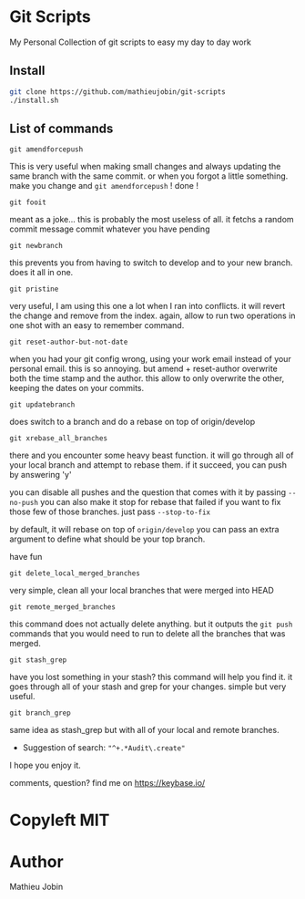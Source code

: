 # Git Scripts

My Personal Collection of git scripts to easy my day to day work

## Install

```bash
git clone https://github.com/mathieujobin/git-scripts
./install.sh
```

## List of commands

`git amendforcepush`

This is very useful when making small changes and always updating the same branch with the same commit. or when you forgot a little something.
make you change and `git amendforcepush` ! done !

`git fooit`

meant as a joke...
this is probably the most useless of all. it fetchs a random commit message
commit whatever you have pending

`git newbranch`

this prevents you from having to switch to develop and to your new branch.
does it all in one.

`git pristine`

very useful, I am using this one a lot when I ran into conflicts.
it will revert the change and remove from the index. again, allow to run two operations in one shot with an easy to remember command.

`git reset-author-but-not-date`

when you had your git config wrong, using your work email instead of your personal email. this is so annoying. but amend + reset-author overwrite both the time stamp and the author. this allow to only overwrite the other, keeping the dates on your commits.

`git updatebranch`

does switch to a branch and do a rebase on top of origin/develop

`git xrebase_all_branches`

there and you encounter some heavy beast function.
it will go through all of your local branch and attempt to rebase them.
if it succeed, you can push by answering 'y'

you can disable all pushes and the question that comes with it by passing `--no-push`
you can also make it stop for rebase that failed if you want to fix those few of those branches. just pass `--stop-to-fix`

by default, it will rebase on top of `origin/develop` you can pass an extra argument to define what should be your top branch.

have fun

`git delete_local_merged_branches`

very simple, clean all your local branches that were merged into HEAD

`git remote_merged_branches`

this command does not actually delete anything. but it outputs the `git push` commands that you would need to run to delete all the branches that was merged.

`git stash_grep`

have you lost something in your stash? this command will help you find it.
it goes through all of your stash and grep for your changes.
simple but very useful.

`git branch_grep`

same idea as stash_grep but with all of your local and remote branches.
- Suggestion of search: `"^+.*Audit\.create"`

I hope you enjoy it.

comments, question? find me on https://keybase.io/

# Copyleft MIT

# Author

Mathieu Jobin
